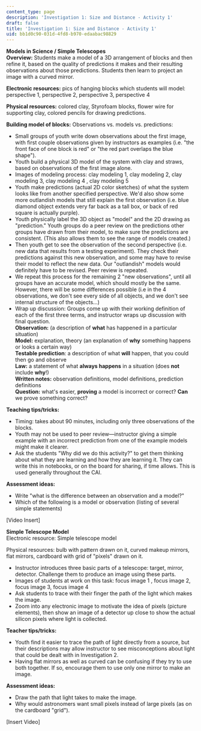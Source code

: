```yaml
---
content_type: page
description: 'Investigation 1: Size and Distance - Activity 1'
draft: false
title: 'Investigation 1: Size and Distance - Activity 1'
uid: bb1d0c90-031d-4fd8-b970-edaabac98829
---
```

**Models in Science / Simple Telescopes**   
**Overview:** Students make a model of a 3D arrangement of blocks and then refine it, based on the quality of predictions it makes and their resulting observations about those predictions. Students then learn to project an image with a curved mirror.

**Electronic resources:** pics of hanging blocks which students will model: perspective 1, perspective 2, perspective 3, perspective 4

**Physical resources:** colored clay, Styrofoam blocks, flower wire for supporting clay, colored pencils for drawing predictions.

**Building model of blocks:** Observations vs. models vs. predictions:

- Small groups of youth write down observations about the first image, with first couple observations given by instructors as examples (i.e. "the front face of one block is red" or "the red part overlaps the blue shape").
- Youth build a physical 3D model of the system with clay and straws, based on observations of the first image alone.
- Images of modeling process: clay modeling 1, clay modeling 2, clay modeling 3, clay modeling 4 , clay modeling 5
- Youth make predictions (actual 2D color sketches) of what the system looks like from another specified perspective. We'd also show some more outlandish models that still explain the first observation (i.e. blue diamond object extends very far back as a tall box, or back of red square is actually purple).
- Youth physically label the 3D object as "model" and the 2D drawing as "prediction." Youth groups do a peer review on the predictions other groups have drawn from their model, to make sure the predictions are consistent. (This also allows them to see the range of models created.)
- Then youth get to see the observation of the second perspective (i.e. new data that results from a testing experiment). They check their predictions against this new observation, and some may have to revise their model to reflect the new data. Our "outlandish" models would definitely have to be revised. Peer review is repeated.
- We repeat this process for the remaining 2 "new observations", until all groups have an accurate model, which should mostly be the same. However, there will be some differences possible (i.e in the 4 observations, we don't see every side of all objects, and we don't see internal structure of the objects…)
- Wrap up discussion: Groups come up with their working definition of each of the first three terms, and instructor wraps up discussion with final question.   
    **Observation:** (a description of **what** has happened in a particular situation)   
    **Model:** explanation, theory (an explanation of **why** something happens or looks a certain way)   
    **Testable prediction**: a description of what **will** happen, that you could then go and observe   
    **Law:** a statement of what **always happens** in a situation (does **not** include **why**!)   
    **Written notes:** observation definitions, model definitions, prediction definitions   
    **Question:** what's easier, **proving** a model is incorrect or correct? **Can** we prove something correct?

**Teaching tips/tricks:**

- Timing: takes about 90 minutes, including only three observations of the blocks.
- Youth may not be used to peer review—instructor giving a simple example with an incorrect prediction from one of the example models might make it clearer.
- Ask the students "Why did we do this activity?" to get them thinking about what they are learning and how they are learning it. They can write this in notebooks, or on the board for sharing, if time allows. This is used generally throughout the CAI.

**Assessment ideas:**

- Write "what is the difference between an observation and a model?"
- Which of the following is a model or observation (listing of several simple statements)

\[Video Insert\]

**Simple Telescope Model**   
Electronic resource: Simple telescope model

Physical resources: bulb with pattern drawn on it, curved makeup mirrors, flat mirrors, cardboard with grid of "pixels" drawn on it.

- Instructor introduces three basic parts of a telescope: target, mirror, detector. Challenge them to produce an image using these parts.
- Images of students at work on this task: focus image 1 , focus image 2, focus image 3, focus image 4 
- Ask students to trace with their finger the path of the light which makes the image.
- Zoom into any electronic image to motivate the idea of pixels (picture elements), then show an image of a detector up close to show the actual silicon pixels where light is collected. 

**Teacher tips/tricks:**

- Youth find it easier to trace the path of light directly from a source, but their descriptions may allow instructor to see misconceptions about light that could be dealt with in Investigation 2.
- Having flat mirrors as well as curved can be confusing if they try to use both together. If so, encourage them to use only one mirror to make an image.

**Assessment ideas:**

- Draw the path that light takes to make the image.
- Why would astronomers want small pixels instead of large pixels (as on the cardboard "grid").

\[Insert Video\]